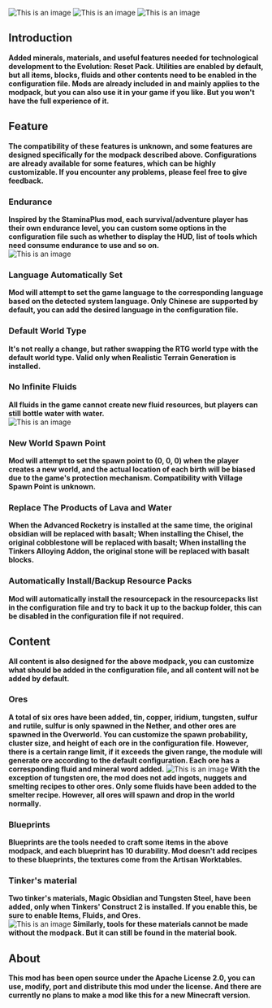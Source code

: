 ![This is an image](https://s1.ax1x.com/2023/07/22/pCq30ne.png)
![This is an image](https://cf.way2muchnoise.eu/versions/702132.svg)
![This is an image](https://cf.way2muchnoise.eu/full_702132_downloads.svg)
## Introduction
**Added minerals, materials, and useful features needed for technological development to the Evolution: Reset Pack. Utilities are enabled by default, but all items, blocks, fluids and other contents need to be enabled in the configuration file. Mods are already included in and mainly applies to the modpack, but you can also use it in your game if you like. But you won't have the full experience of it.**  
## Feature  
**The compatibility of these features is unknown, and some features are designed specifically for the modpack described above. Configurations are already available for some features, which can be highly customizable. If you encounter any problems, please feel free to give feedback.**
### Endurance  
**Inspired by the StaminaPlus mod, each survival/adventure player has their own endurance level, you can custom some options in the configuration file such as whether to display the HUD, list of tools which need consume endurance to use and so on.**  
![This is an image](https://s1.ax1x.com/2023/07/22/pCbvoF0.png)
### Language Automatically Set  
**Mod will attempt to set the game language to the corresponding language based on the detected system language. Only Chinese are supported by default, you can add the desired language in the configuration file.**  
### Default World Type  
**It's not really a change, but rather swapping the RTG world type with the default world type. Valid only when Realistic Terrain Generation is installed.**  
### No Infinite Fluids  
**All fluids in the game cannot create new fluid resources, but players can still bottle water with water.**  
![This is an image](https://s1.ax1x.com/2022/12/28/pSSP7Sx.png)
### New World Spawn Point  
**Mod will attempt to set the spawn point to (0, 0, 0) when the player creates a new world, and the actual location of each birth will be biased due to the game's protection mechanism. Compatibility with Village Spawn Point is unknown.**  
### Replace The Products of Lava and Water  
**When the Advanced Rocketry is installed at the same time, the original obsidian will be replaced with basalt; When installing the Chisel, the original cobblestone will be replaced with basalt; When installing the Tinkers Alloying Addon, the original stone will be replaced with basalt blocks.**  
### Automatically Install/Backup Resource Packs  
**Mod will automatically install the resourcepack in the resourcepacks list in the configuration file and try to back it up to the backup folder, this can be disabled in the configuration file if not required.**  
## Content  
**All content is also designed for the above modpack, you can customize what should be added in the configuration file, and all content will not be added by default.**  
### Ores  
**A total of six ores have been added, tin, copper, iridium, tungsten, sulfur and rutile, sulfur is only spawned in the Nether, and other ores are spawned in the Overworld. You can customize the spawn probability, cluster size, and height of each ore in the configuration file. However, there is a certain range limit, if it exceeds the given range, the module will generate ore according to the default configuration. Each ore has a corresponding fluid and mineral word added.** 
![This is an image](https://s1.ax1x.com/2022/11/15/zAObGD.png)
**With the exception of tungsten ore, the mod does not add ingots, nuggets and smelting recipes to other ores. Only some fluids have been added to the smelter recipe. However, all ores will spawn and drop in the world normally.**  
### Blueprints  
**Blueprints are the tools needed to craft some items in the above modpack, and each blueprint has 10 durability. Mod doesn't add recipes to these blueprints, the textures come from the Artisan Worktables.**  
### Tinker's material  
**Two tinker's materials, Magic Obsidian and Tungsten Steel, have been added, only when Tinkers' Construct 2 is installed. If you enable this, be sure to enable Items, Fluids, and Ores.**  
![This is an image](https://s1.ax1x.com/2022/11/15/zAXLkV.png)
**Similarly, tools for these materials cannot be made without the modpack. But it can still be found in the material book.**  
## About  
**This mod has been open source under the Apache License 2.0, you can use, modify, port and distribute this mod under the license. And there are currently no plans to make a mod like this for a new Minecraft version.**
